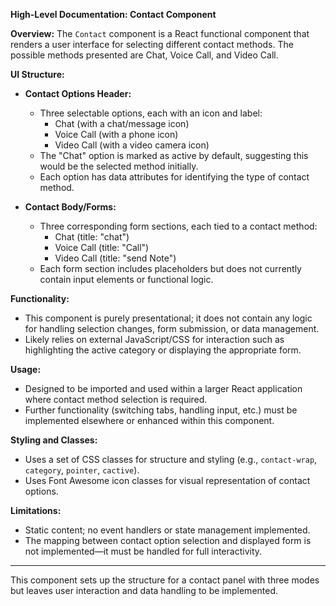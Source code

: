 **High-Level Documentation: Contact Component**

**Overview:**
The `Contact` component is a React functional component that renders a user interface for selecting different contact methods. The possible methods presented are Chat, Voice Call, and Video Call.

**UI Structure:**

- **Contact Options Header:**
  - Three selectable options, each with an icon and label:
    - Chat (with a chat/message icon)
    - Voice Call (with a phone icon)
    - Video Call (with a video camera icon)
  - The "Chat" option is marked as active by default, suggesting this would be the selected method initially.
  - Each option has data attributes for identifying the type of contact method.

- **Contact Body/Forms:**
  - Three corresponding form sections, each tied to a contact method:
    - Chat (title: "chat")
    - Voice Call (title: "Call")
    - Video Call (title: "send Note")
  - Each form section includes placeholders but does not currently contain input elements or functional logic.

**Functionality:**
- This component is purely presentational; it does not contain any logic for handling selection changes, form submission, or data management.
- Likely relies on external JavaScript/CSS for interaction such as highlighting the active category or displaying the appropriate form.

**Usage:**
- Designed to be imported and used within a larger React application where contact method selection is required.
- Further functionality (switching tabs, handling input, etc.) must be implemented elsewhere or enhanced within this component.

**Styling and Classes:**
- Uses a set of CSS classes for structure and styling (e.g., `contact-wrap`, `category`, `pointer`, `cactive`).
- Uses Font Awesome icon classes for visual representation of contact options.

**Limitations:**
- Static content; no event handlers or state management implemented.
- The mapping between contact option selection and displayed form is not implemented—it must be handled for full interactivity.

---

This component sets up the structure for a contact panel with three modes but leaves user interaction and data handling to be implemented.